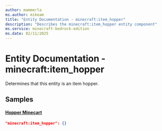 ```yaml
---
author: mammerla
ms.author: mikeam
title: "Entity Documentation - minecraft:item_hopper"
description: "Describes the minecraft:item_hopper entity component"
ms.service: minecraft-bedrock-edition
ms.date: 02/11/2025 
---
```


# Entity Documentation - minecraft:item_hopper

Determines that this entity is an item hopper.


## Samples

#### [Hopper Minecart](https://github.com/Mojang/bedrock-samples/tree/preview/behavior_pack/entities/hopper_minecart.json)


```json
"minecraft:item_hopper": {}
```
